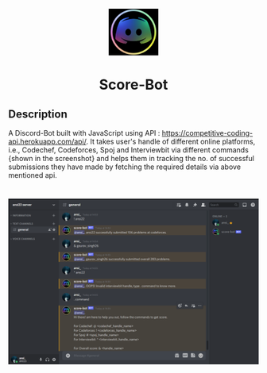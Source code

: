 <p align="center">
  <img src="/assets/score-bt.png" alt="drawing" width="100"/>
</p>

<h1 align = "center">
  Score-Bot
</h1>

## Description

A Discord-Bot built with JavaScript using API : https://competitive-coding-api.herokuapp.com/api/. It takes user's handle of different online platforms, i.e., Codechef, Codeforces, Spoj and Interviewbit via different commands {shown in the screenshot} and helps them in tracking the no. of successful submissions they have made by fetching the required details via above mentioned api.

<h1 align = "center">
  <img src="/assets/ss.png"/>
</h1>
<h6 align = "center">
 
 </h6>

